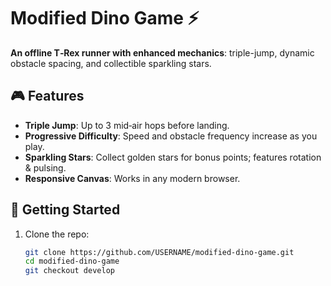 # Modified Dino Game ⚡️

**An offline T‑Rex runner with enhanced mechanics**: triple-jump, dynamic obstacle spacing, and collectible sparkling stars.

## 🎮 Features

- **Triple Jump**: Up to 3 mid‑air hops before landing.
- **Progressive Difficulty**: Speed and obstacle frequency increase as you play.
- **Sparkling Stars**: Collect golden stars for bonus points; features rotation & pulsing.
- **Responsive Canvas**: Works in any modern browser.

## 🚀 Getting Started

1. Clone the repo:
   ```bash
   git clone https://github.com/USERNAME/modified-dino-game.git
   cd modified-dino-game
   git checkout develop
